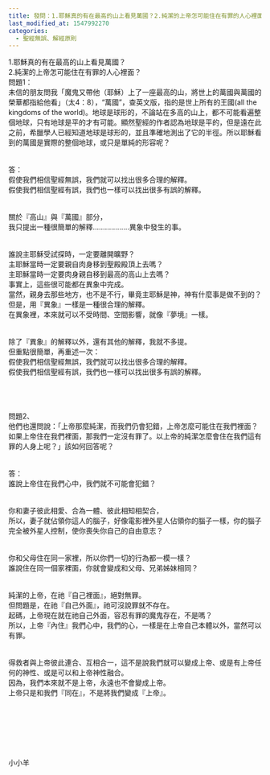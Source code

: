 ```yaml
---
title: 發問：1.耶穌真的有在最高的山上看見萬國？2.純潔的上帝怎可能住在有罪的人心裡面？
last_modified_at: 1547992270
categories:
  - 聖經無誤、解經原則
---
```


1.耶穌真的有在最高的山上看見萬國？<br>2.純潔的上帝怎可能住在有罪的人心裡面？<br><!--more-->問題1：<br>未信的朋友問我「魔鬼又帶他（耶穌）上了一座最高的山，將世上的萬國與萬國的榮華都指給他看」（太4：8），“萬國”，查英文版，指的是世上所有的王國(all the kingdoms of the world)。地球是球形的，不論站在多高的山上，都不可能看遍整個地球，只有地球是平的才有可能。顯然聖經的作者認為地球是平的，但是遠在此之前，希臘學人已經知道地球是球形的，並且準確地測出了它的半徑。所以耶穌看到的萬國是實際的整個地球，或只是單純的形容呢？<br><br><br>答：<br>假使我們相信聖經無誤，我們就可以找出很多合理的解釋。<br>假使我們相信聖經有誤，我們也一樣可以找出很多有誤的解釋。<br><br> <br>關於『高山』與『萬國』部分，<br>我只提出一種很簡單的解釋………………異象中發生的事。<br> <br><br>誰說主耶穌受試探時，一定要離開曠野？<br>主耶穌當時一定要親自肉身移到聖殿殿頂上去嗎？<br>主耶穌當時一定要肉身親自移到最高的高山上去嗎？<br>事實上，這些很可能都在異象中完成。<br>當然，親身去那些地方，也不是不行，畢竟主耶穌是神，神有什麼事是做不到的？<br>但是，用『異象』一樣是一種很合理的解釋。 <br>在異象裡，本來就可以不受時間、空間影響，就像『夢境』一樣。<br><br> <br>除了『異象』的解釋以外，還有其他的解釋，我就不多提。<br>但重點很簡單，再重述一次：<br> 假使我們相信聖經無誤，我們就可以找出很多合理的解釋。<br>假使我們相信聖經有誤，我們也一樣可以找出很多有誤的解釋。<br> <br><br><br><br>問題2、<br> 他們也還問說：「上帝那麼純潔，而我們仍會犯錯，上帝怎麼可能住在我們裡面？如果上帝住在我們裡面，那我們一定沒有罪了。以上帝的純潔怎麼會住在我們這有罪的人身上呢？」該如何回答呢？<br><br><br>答：<br>誰說上帝住在我們心中，我們就不可能會犯錯？<br> <br><br>你和妻子彼此相愛、合為一體、彼此相知相契合，<br>所以，妻子就佔領你這人的腦子，好像電影裡外星人佔領你的腦子一樣，你的腦子完全被外星人控制，使你喪失你自己的自由意志？<br> <br><br>你和父母住在同一家裡，所以你們一切的行為都一模一樣？<br>誰說住在同一個家裡面，你就會變成和父母、兄弟姊妹相同？<br> <br><br>純潔的上帝，在祂『自己裡面』，絕對無罪。<br>但問題是，在祂『自己外面』，祂可沒說罪就不存在。<br>起碼，上帝現在就在祂自己外面，容忍有罪的魔鬼存在，不是嗎？<br>所以，上帝『內住』我們心中，我們的心，一樣是在上帝自己本體以外，當然可以有罪。<br> <br><br>得救者與上帝彼此連合、互相合一，這不是說我們就可以變成上帝、或是有上帝任何的神性、或是可以和上帝神性融合。<br> 因為，我們本來就不是上帝，永遠也不會變成上帝。<br>上帝只是和我們『同在』，不是將我們變成『上帝』。<br><br><br><br><br><br><br><br>小小羊<br><br><br><br><br><br>
